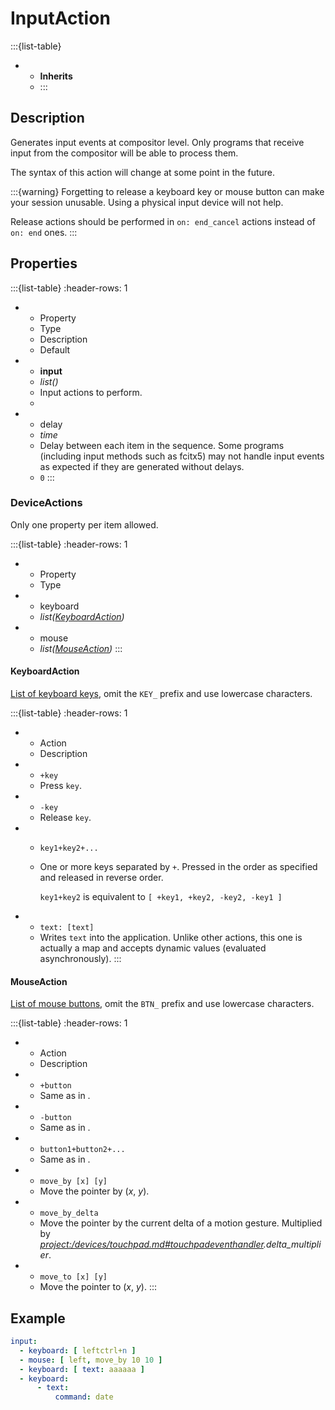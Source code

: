 # InputAction
:::{list-table}
* - **Inherits**
  - [](/actions/index)
:::


## Description
Generates input events at compositor level. Only programs that receive input from the compositor will be able to process them.

The syntax of this action will change at some point in the future.

:::{warning}
Forgetting to release a keyboard key or mouse button can make your session unusable. Using a physical input device will not help.

Release actions should be performed in ``on: end_cancel`` actions instead of ``on: end`` ones.
:::

## Properties
:::{list-table}
:header-rows: 1

* - Property
  - Type
  - Description
  - Default

* - **input**
  - *list([](#deviceactions))*
  - Input actions to perform.
  - 

* - delay
  - *time*
  - Delay between each item in the sequence. Some programs (including input methods such as fcitx5) may not handle input events as expected if they are generated without delays.
  - ``0``
:::

### DeviceActions
Only one property per item allowed.

:::{list-table}
:header-rows: 1

* - Property
  - Type

* - keyboard
  - *list([KeyboardAction](#keyboardaction))*

* - mouse
  - *list([MouseAction](#mouseaction))*
:::

#### KeyboardAction
[List of keyboard keys](https://github.com/taj-ny/InputActions/blob/96f757fee0fa4a53bac6d85bf2e70fafc884f6ce/src/libinputactions/yaml_convert.h#L46), omit the
``KEY_`` prefix and use lowercase characters.

:::{list-table}
:header-rows: 1

* - Action
  - Description

* - ``+key``
  - Press ``key``.

* - ``-key``
  - Release ``key``.

* - ``key1+key2+...``
  - One or more keys separated by ``+``. Pressed in the order as specified and released in reverse order.

    ``key1+key2`` is equivalent to ``[ +key1, +key2, -key2, -key1 ]``

* - ``text: [text]``
  - Writes ``text`` into the application. Unlike other actions, this one is actually a map and accepts dynamic values (evaluated asynchronously).
:::

#### MouseAction
[List of mouse buttons](https://github.com/taj-ny/InputActions/blob/96f757fee0fa4a53bac6d85bf2e70fafc884f6ce/src/libinputactions/yaml_convert.h#L557), omit the
``BTN_`` prefix and use lowercase characters.

:::{list-table}
:header-rows: 1

* - Action
  - Description

* - ``+button``
  - Same as in [](#keyboardaction).

* - ``-button``
  - Same as in [](#keyboardaction).

* - ``button1+button2+...``
  - Same as in [](#keyboardaction).

* - ``move_by [x] [y]``
  - Move the pointer by (*x*, *y*).

* - ``move_by_delta``
  - Move the pointer by the current delta of a motion gesture. Multiplied by *<project:/devices/touchpad.md#touchpadeventhandler>.delta_multiplier*.

* - ``move_to [x] [y]``
  - Move the pointer to (*x*, *y*).
:::

## Example
```yaml
input:
  - keyboard: [ leftctrl+n ]
  - mouse: [ left, move_by 10 10 ]
  - keyboard: [ text: aaaaaa ]
  - keyboard:
      - text:
          command: date
```